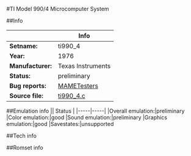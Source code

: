 #TI Model 990/4 Microcomputer System

##Info

||Info|
|-----|-----|
|**Setname:**|ti990_4
|**Year:**|1976
|**Manufacturer:**|Texas Instruments
|**Status:**|preliminary
|**Bug reports:**|[MAMETesters](http://mametesters.org/view_all_set.php?type=1&temporary=y&search=ti990_4.c)
|**Source file:**|[ti990_4.c](https://github.com/mamedev/mame/blob/master/src/mess/drivers/ti990_4.c)

##Emulation info
|| Status |
|-----|-----|
|Overall emulation:|preliminary
|Color emulation:|good
|Sound emulation:|preliminary
|Graphics emulation:|good
|Savestates:|unsupported

##Tech info

##Romset info

<!--- START OF EDITED COMMENT DO NOT TOUCH TEXT ABOVE-->
